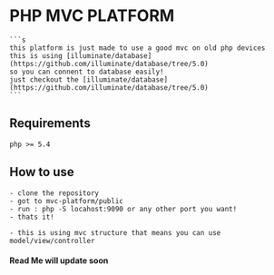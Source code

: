 # PHP MVC PLATFORM
    ```s
    this platform is just made to use a good mvc on old php devices
    this is using [illuminate/database](https://github.com/illuminate/database/tree/5.0)
    so you can connent to database easily!
    just checkout the [illuminate/database](https://github.com/illuminate/database/tree/5.0)
    ```
## Requirements
    php >= 5.4

## How to use 
    - clone the repository 
    - got to mvc-platform/public
    - run : php -S locahost:9090 or any other port you want!
    - thats it!

    - this is using mvc structure that means you can use model/view/controller

#### Read Me will update soon


